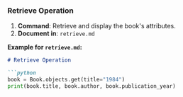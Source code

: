 
### Retrieve Operation

1. **Command**: Retrieve and display the book's attributes.
2. **Document in**: `retrieve.md`

**Example for `retrieve.md`:**

```markdown
# Retrieve Operation

```python
book = Book.objects.get(title="1984")
print(book.title, book.author, book.publication_year)
